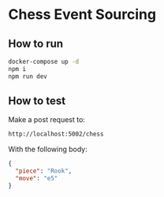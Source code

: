 # Chess Event Sourcing

## How to run
```bash
docker-compose up -d
npm i
npm run dev
```

## How to test
Make a post request to:
```bash
http://localhost:5002/chess
```

With the following body:

```json
{
  "piece": "Rook",
  "move": "e5"
}
```
